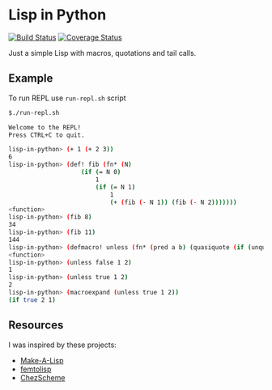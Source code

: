 # Lisp in Python
[![Build Status](https://travis-ci.org/jakubwro/lisp-in-python.svg?branch=master)](https://travis-ci.org/jakubwro/lisp-in-python)
[![Coverage Status](https://coveralls.io/repos/github/jakubwro/lisp-in-python/badge.svg)](https://coveralls.io/github/jakubwro/lisp-in-python)

Just a simple Lisp with macros, quotations and tail calls.

## Example

To run REPL use `run-repl.sh` script

```bash
$./run-repl.sh

Welcome to the REPL!
Press CTRL+C to quit.

lisp-in-python> (+ 1 (+ 2 3))
6
lisp-in-python> (def! fib (fn* (N)
                	(if (= N 0)
                		1
                		(if (= N 1)
                			1
                			(+ (fib (- N 1)) (fib (- N 2)))))))
<function>
lisp-in-python> (fib 8)
34
lisp-in-python> (fib 11)
144
lisp-in-python> (defmacro! unless (fn* (pred a b) (quasiquote (if (unquote pred) (unquote b) ( unquote a)))))
<function>
lisp-in-python> (unless false 1 2)
1
lisp-in-python> (unless true 1 2)
2
lisp-in-python> (macroexpand (unless true 1 2))
(if true 2 1)
```

## Resources
I was inspired by these projects:
-   [Make-A-Lisp](https://github.com/kanaka/mal/blob/master/process/guide.md)
-   [femtolisp](https://github.com/JeffBezanson/femtolisp)
-   [ChezScheme](https://github.com/cisco/ChezScheme)
